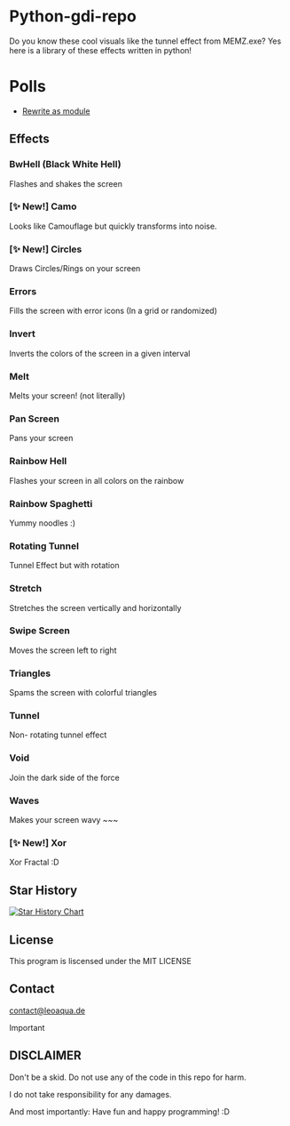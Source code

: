 # Python-gdi-repo
Do you know these cool visuals like the tunnel effect from MEMZ.exe? Yes here is a library of these effects written in python! 

# Polls
- [Rewrite as module](https://github.com/Leo-Aqua/Python-gdi-repo/discussions/5)

## Effects

### BwHell (Black White Hell)
Flashes and shakes the screen

### [✨ New!] Camo
Looks like Camouflage but quickly transforms into noise.

### [✨ New!] Circles
Draws Circles/Rings on your screen

### Errors
Fills the screen with error icons (In a grid or randomized)

### Invert
Inverts the colors of the screen in a given interval

### Melt
Melts your screen! (not literally)

### Pan Screen
Pans your screen

### Rainbow Hell
Flashes your screen in all colors on the rainbow

### Rainbow Spaghetti
Yummy noodles :)

### Rotating Tunnel
Tunnel Effect but with rotation

### Stretch
Stretches the screen vertically and horizontally

### Swipe Screen
Moves the screen left to right

### Triangles
Spams the screen with colorful triangles

### Tunnel
Non- rotating tunnel effect

### Void
Join the dark side of the force

### Waves
Makes your screen wavy ~~~

### [✨ New!] Xor
Xor Fractal :D

## Star History

[![Star History Chart](https://api.star-history.com/svg?repos=Leo-Aqua/Python-gdi-repo&type=Date)](https://star-history.com/#Leo-Aqua/Python-gdi-repo&Date)

## License

This program is liscensed under the MIT LICENSE

## Contact

contact@leoaqua.de

 > [!IMPORTANT]
> ## DISCLAIMER
> Don't be a skid. Do not use any of the code in this repo for harm.
> 
> I do not take responsibility for any damages.
> 
> And most importantly: Have fun and happy programming! :D
